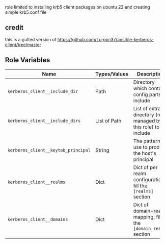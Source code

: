 role limited to installing krb5 client packages on ubuntu 22 and creating simple krb5.conf file

## credit

this is a gutted version of https://github.com/Turgon37/ansible-kerberos-client/tree/master

## Role Variables

| Name                                                  | Types/Values       | Description                                                                          |
| ------------------------------------------------------| -------------------|------------------------------------------------------------------------------------- |
| `kerberos_client__include_dir`                        | Path               | Directory which contains config parts to include                                     |
| `kerberos_client__include_dirs`                       | List of Path       | List of extra directory (not managed by this role) to include                        |
| `kerberos_client__keytab_principal`                   | String             | The pattern use to produce the host's principal                                      |
| `kerberos_client__realms`                             | Dict               | Dict of per realm configurations, fill the ```[realms]``` section                    |
| `kerberos_client__domains`                            | Dict               | Dict of domain-realm mapping, fill the ```[domain_realm]``` section                  |